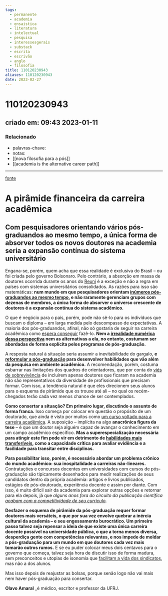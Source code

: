 ```yaml
---
tags:
  - permanente
  - academia
  - ensaistica
  - literatura
  - intelectual
  - pesquisa
  - interessesgerais
  - substack
  - escrita
  - escrivão
  - anglo
  - filosofia
title: 110120230943
aliases: 110120230943
date: 2023-02-27
---
```


# 110120230943

## criado em: 09:43 2023-01-11

### Relacionado

- palavras-chave: 
- notas: 
- [[nova filosofia para a pós]]
- [[academia is the alternative career path]]
---

[fonte](https://www.nexojornal.com.br/colunistas/2023/A-pir%C3%A2mide-financeira-da-carreira-acad%C3%AAmica?position-home=1)

# A pirâmide financeira da carreira acadêmica

## Com pesquisadores orientando vários pós-graduandos ao mesmo tempo, a única forma de absorver todos os novos doutores na academia seria a expansão contínua do sistema universitário

Engana-se, porém, quem acha que essa realidade é exclusiva do Brasil – ou foi criada pelo governo Bolsonaro. Pelo contrário, a absorção em massa de doutores ocorrida durante os anos do [Reuni](https://pt.wikipedia.org/wiki/Programa_de_Apoio_a_Planos_de_Reestrutura%C3%A7%C3%A3o_e_Expans%C3%A3o_das_Universidades_Federais) é a exceção e não a regra em países com sistemas universitários consolidados. As razões para isso são matemáticas: **num mundo em que pesquisadores orientam [inúmeros pós-graduandos ao mesmo tempo](https://onlinelibrary.wiley.com/doi/10.1002/sres.2210), e não raramente gerenciam grupos com dezenas de membros, a única forma de absorver o universo crescente de doutores é a expansão contínua do sistema acadêmico.**

O que é negócio para o país, porém, pode não sê-lo para os indivíduos que buscam o diploma – em larga medida pelo descompasso de expectativas. A maioria dos pós-graduandos, afinal, não só gostaria de seguir na carreira acadêmica como [espera conseguir](https://doi.org/10.1038/nj7574-597a) fazê-lo. **Nem a [irrealidade numérica dessa perspectiva](https://drmdhumphries.medium.com/academia-is-the-alternative-career-path-106c89fc3412) nem as alternativas a ela, no entanto, costumam ser abordadas de forma explícita pelos programas de pós-graduação.**

A resposta natural à situação seria assumir a inevitabilidade do gargalo, **e [reformular a pós-graduação](https://www.nature.com/articles/528022a) para desenvolver habilidades que vão além da pesquisa em ambiente acadêmico.** A recomendação, porém, costuma esbarrar nas limitações dos quadros de orientadores, que por conta do [viés de sobrevivência](https://pt.wikipedia.org/wiki/Vi%C3%A9s_de_sobreviv%C3%AAncia) de incluírem apenas doutores que ficaram na academia não são representativos da diversidade de profissionais que precisam formar. Com isso, a tendência natural é que eles direcionem seus alunos para o esquema de pirâmide que os trouxe até ali – no qual os recém-chegados terão cada vez menos chance de ser contemplados.

**Como consertar a situação? Em primeiro lugar, discutindo o assunto de forma franca.** Isso começa por colocar em questão o propósito de um doutorado, que ainda é visto por muitos como [um curso voltado para a carreira acadêmica](https://guiadoestudante.abril.com.br/pos-graduacao/entenda-como-funciona-o-doutorado/). A suposição – implícita na algo **anacrônica figura da tese** – é que um doutor seja alguém capaz de avançar o conhecimento em um campo acadêmico específico. **Mas a superespecialização necessária para atingir este fim pode vir em detrimento de [habilidades mais transferíveis](https://journals.asm.org/doi/full/10.1128/mBio.01539-17), como a capacidade crítica para avaliar evidência e a facilidade para transitar entre disciplinas.**

**Para possibilitar isso, porém, é necessário abordar um problema crônico do mundo acadêmico: sua inospitalidade a carreiras não-lineares.** Contratações e concursos docentes em universidades com cursos de pós-graduação são tipicamente desenhados para medir realizações de seus candidatos dentro da própria academia: artigos e livros publicados, estágios de pós-doutorado, experiência docente e assim por diante. Com isso, é muito difícil sair da academia para explorar outras opções e retornar para ela depois, já que *alguns anos fora do circuito da publicação científica [acabam com a competitividade de seu currículo](https://pablorosado.com/posts/is-it-possible-to-go-back-to-academia/).*

**Desfazer o esquema de pirâmide da pós-graduação requer formar doutores mais versáteis, o que por sua vez envolve quebrar a inércia cultural da academia – e seu engessamento burocrático. Um primeiro passo talvez seja repensar a ideia de que existe uma única carreira docente possível na universidade pública, o que a torna menos diversa, desperdiça gente com competências relevantes, e nos impede de moldar a pós-graduação para um mundo em que doutores cada vez mais tomarão outros rumos.** E se eu puder colocar meus dois centavos para o governo que começa, talvez seja hora de discutir isso de forma madura, sem preconceitos e utopias de isonomia que [facilitam a vida dos sindicatos](https://www.andes.org.br/img/caderno2.pdf), mas não a dos alunos.

Mas isso depois de reajustar as bolsas, porque senão logo não vai mais nem haver pós-graduação para consertar.

**Olavo Amaral** _é médico, escritor e professor da UFRJ. 
